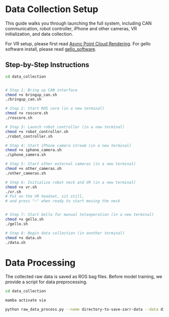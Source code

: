 

# Data Collection Setup

This guide walks you through launching the full system, including CAN communication, robot controller, iPhone and other cameras, VR initialization, and data collection.

For VR setup, please first read <a href="../async_point_cloud_render/">Async Point Cloud Rendering</a>.
For gello software install, please read <a href="./gello_software/">gello_software</a>.



## Step-by-Step Instructions

```bash
cd data_collection


# Step 1: Bring up CAN interface
chmod +x bringup_can.sh
./bringup_can.sh

# Step 2: Start ROS core (in a new terminal)
chmod +x roscore.sh
./roscore.sh

# Step 3: Launch robot controller (in a new terminal)
chmod +x robot_controller.sh
./robot_controller.sh

# Step 4: Start iPhone camera stream (in a new terminal)
chmod +x iphone_camera.sh
./iphone_camera.sh

# Step 5: Start other external cameras (in a new terminal)
chmod +x other_cameras.sh
./other_cameras.sh

# Step 6: Initialize robot neck and VR (in a new terminal)
chmod +x vr.sh
./vr.sh
# Put on the VR headset, sit still,
# and press "~" when ready to start moving the neck


# Step 7: Start Gello for manual teleoperation (in a new terminal)
chmod +x gello.sh
./gello.sh

# Step 8: Begin data collection (in another terminal)
chmod +x data.sh
./data.sh
```


# Data Processing

The collected raw data is saved as ROS bag files.
Before model training, we provide a script for data preprocessing.

```bash
cd data_collection

mamba activate via

python raw_data_process.py --name directory-to-save-zarr-data --data directory-to-load-raw-data

